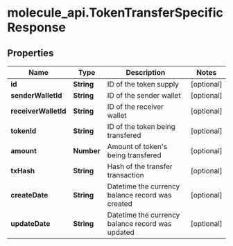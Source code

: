 # molecule_api.TokenTransferSpecificResponse

## Properties
Name | Type | Description | Notes
------------ | ------------- | ------------- | -------------
**id** | **String** | ID of the token supply | [optional] 
**senderWalletId** | **String** | ID of the sender wallet | [optional] 
**receiverWalletId** | **String** | ID of the receiver wallet | [optional] 
**tokenId** | **String** | ID of the token being transfered | [optional] 
**amount** | **Number** | Amount of token&#39;s being transfered | [optional] 
**txHash** | **String** | Hash of the transfer transaction | [optional] 
**createDate** | **String** | Datetime the currency balance record was created | [optional] 
**updateDate** | **String** | Datetime the currency balance record was updated | [optional] 


